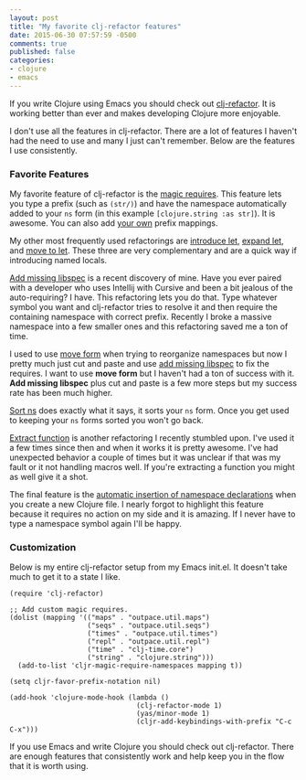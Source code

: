 ```yaml
---
layout: post
title: "My favorite clj-refactor features"
date: 2015-06-30 07:57:59 -0500
comments: true
published: false
categories: 
- clojure
- emacs
---
```


If you write Clojure using Emacs you should check out
[clj-refactor](https://github.com/clojure-emacs/clj-refactor.el). It
is working better than ever and makes developing Clojure more
enjoyable.

I don't use all the features in clj-refactor. There are a lot of
features I haven't had the need to use and many I just can't remember.
Below are the features I use consistently.

### Favorite Features

My favorite feature of clj-refactor is the
[magic requires](/blog/2015/06/18/emacs-automatically-require-common-namespaces/).
This feature lets you type a prefix (such as `(str/)`) and have the
namespace automatically added to your `ns` form (in this example
`[clojure.string :as str]`). It is awesome. You can also add
[your own](/blog/2015/06/18/emacs-automatically-require-common-namespaces/)
prefix mappings.

My other most frequently used refactorings are
[introduce let](https://github.com/clojure-emacs/clj-refactor.el/wiki/cljr-introduce-let),
[expand let](https://github.com/clojure-emacs/clj-refactor.el/wiki/cljr-expand-let),
and
[move to let](https://github.com/clojure-emacs/clj-refactor.el/wiki/cljr-move-to-let).
These three are very complementary and are a quick way if introducing
named locals.

[Add missing libspec](https://github.com/clojure-emacs/clj-refactor.el/wiki/cljr-add-missing-libspec)
is a recent discovery of mine. Have you ever paired with a developer
who uses Intellij with Cursive and been a bit jealous of the
auto-requiring? I have. This refactoring lets you do that. Type
whatever symbol you want and clj-refactor tries to resolve it and then
require the containing namespace with correct prefix. Recently I broke
a massive namespace into a few smaller ones and this refactoring saved
me a ton of time.

I used to use
[move form](https://github.com/clojure-emacs/clj-refactor.el/wiki/cljr-move-form)
when trying to reorganize namespaces but now I pretty much just cut
and paste and use
[add missing libspec](https://github.com/clojure-emacs/clj-refactor.el/wiki/cljr-add-missing-libspec)
to fix the requires. I want to use __move form__ but I haven't had a
ton of success with it. __Add missing libspec__ plus cut and paste is
a few more steps but my success rate has been much higher.

[Sort ns](https://github.com/clojure-emacs/clj-refactor.el/wiki/cljr-sort-ns)
does exactly what it says, it sorts your `ns` form. Once you get used
to keeping your `ns` forms sorted you won't go back.

[Extract function](https://github.com/clojure-emacs/clj-refactor.el/wiki/cljr-extract-function)
is another refactoring I recently stumbled upon. I've used it a few
times since then and when it works it is pretty awesome. I've had
unexpected behavior a couple of times but it was unclear if that was
my fault or it not handling macros well. If you're extracting a
function you might as well give it a shot.

The final feature is the
[automatic insertion of namespace declarations](https://github.com/clojure-emacs/clj-refactor.el/wiki#automatic-insertion-of-namespace-declaration)
when you create a new Clojure file. I nearly forgot to highlight this
feature because it requires no action on my side and it is amazing. If
I never have to type a namespace symbol again I'll be happy.

### Customization

Below is my entire clj-refactor setup from my Emacs init.el. It
doesn't take much to get it to a state I like.

```elisp
(require 'clj-refactor)

;; Add custom magic requires.
(dolist (mapping '(("maps" . "outpace.util.maps")
                   ("seqs" . "outpace.util.seqs")
                   ("times" . "outpace.util.times")
                   ("repl" . "outpace.util.repl")
                   ("time" . "clj-time.core")
                   ("string" . "clojure.string")))
  (add-to-list 'cljr-magic-require-namespaces mapping t))

(setq cljr-favor-prefix-notation nil)

(add-hook 'clojure-mode-hook (lambda ()
                               (clj-refactor-mode 1)
                               (yas/minor-mode 1)
                               (cljr-add-keybindings-with-prefix "C-c C-x")))
```

If you use Emacs and write Clojure you should check out clj-refactor.
There are enough features that consistently work and help keep you in
the flow that it is worth using.
